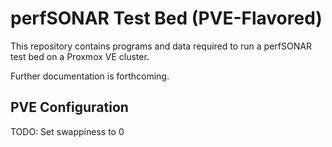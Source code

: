 # perfSONAR Test Bed (PVE-Flavored)

This repository contains programs and data required to run a perfSONAR
test bed on a Proxmox VE cluster.

Further documentation is forthcoming.


## PVE Configuration

TODO: Set swappiness to 0
